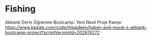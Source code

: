 # Fishing
Akbank Derin Öğrenme Bootcamp: Yeni Nesil Proje Kampı
https://www.kaggle.com/code/theaideen/hakan-and-murat-s-akbank-bootcamp-project?scriptVersionId=202874272
